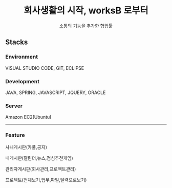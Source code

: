<div align="center">
  <h1>회사생활의 시작, worksB 로부터</h1>
  소통의 기능을 추가한 협업툴
</div>
<h2>  Stacks</h2>

<h3>Environment</h3>
<p>VISUAL STUDIO CODE, GIT, ECLIPSE</p>
<h3>Development</h3>
<p>JAVA, SPRING, JAVASCRIPT, JQUERY, ORACLE</p>
<h3>Server</h3>
<p>Amazon EC2(Ubuntu)</p>
<hr>
<h3>Feature</h3>
<p>사내게시판(카풀,공지)</p>
<p>내게시판(캘린더,뉴스,점심추천게임)</p>
<p>관리자게시판(회사관리,프로젝트관리)</p>
<p>프로젝트(전체보기,업무,파일,달력으로보기)</p>
